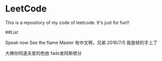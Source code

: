 # LeetCode
This is a repository of my code of leetcode. It's just for fun!!


##List
 
Speak now
See the flame
Master 有中文啊，兄弟
2016/7/5
我是帧的手上了

大佛你阿道夫爱的色放
fads发阿斯顿分



